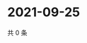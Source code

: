 # 2021-09-25

共 0 条

<!-- BEGIN WEIBO -->
<!-- 最后更新时间 Sat Sep 25 2021 17:07:32 GMT+0800 (China Standard Time) -->

<!-- END WEIBO -->
